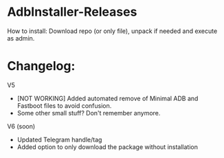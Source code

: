 # AdbInstaller-Releases
How to install: Download repo (or only file), unpack if needed and execute as admin.

# Changelog:

V5
- [NOT WORKING] Added automated remove of Minimal ADB and Fastboot files to avoid confusion.
- Some other small stuff? Don't remember anymore.

V6 (soon)
- Updated Telegram handle/tag
- Added option to only download the package without installation
